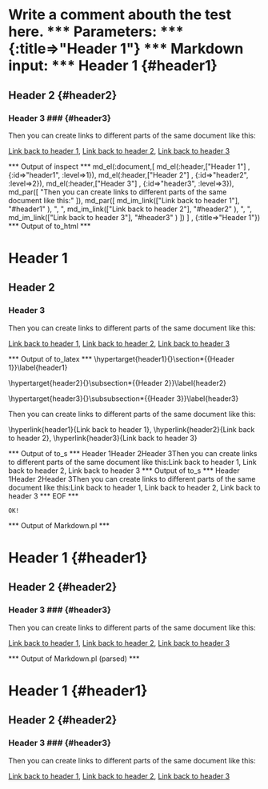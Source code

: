 Write a comment abouth the test here.
*** Parameters: ***
{:title=>"Header 1"}
*** Markdown input: ***
Header 1            {#header1}
========

Header 2            {#header2}
--------

### Header 3 ###      {#header3}

Then you can create links to different parts of the same document like this:

[Link back to header 1](#header1),
[Link back to header 2](#header2),
[Link back to header 3](#header3)

*** Output of inspect ***
md_el(:document,[
	md_el(:header,["Header 1"] , {:id=>"header1", :level=>1}),
	 md_el(:header,["Header 2"] , {:id=>"header2", :level=>2}),
	 md_el(:header,["Header 3"] , {:id=>"header3", :level=>3}),
	 md_par([
		"Then you can create links to different parts of the same document like this:"
	]),
	 md_par([
		md_im_link(["Link back to header 1"], "#header1" ),
		 ", ",
		 md_im_link(["Link back to header 2"], "#header2" ),
		 ", ",
		 md_im_link(["Link back to header 3"], "#header3" )
	])
] , {:title=>"Header 1"})
*** Output of to_html ***

<h1 id='header1'>Header 1</h1>

<h2 id='header2'>Header 2</h2>

<h3 id='header3'>Header 3</h3>

<p>Then you can create links to different parts of the same document like this:</p>

<p><a href='#header1'>Link back to header 1</a>, <a href='#header2'>Link back to header 2</a>, <a href='#header3'>Link back to header 3</a></p>

*** Output of to_latex ***
\hypertarget{header1}{}\section*{{Header 1}}\label{header1}

\hypertarget{header2}{}\subsection*{{Header 2}}\label{header2}

\hypertarget{header3}{}\subsubsection*{{Header 3}}\label{header3}

Then you can create links to different parts of the same document like this:

\hyperlink{header1}{Link back to header 1}, \hyperlink{header2}{Link back to header 2}, \hyperlink{header3}{Link back to header 3}


*** Output of to_s ***
Header 1Header 2Header 3Then you can create links to different parts of the same document like this:Link back to header 1, Link back to header 2, Link back to header 3
*** Output of to_s ***
Header 1Header 2Header 3Then you can create links to different parts of the same document like this:Link back to header 1, Link back to header 2, Link back to header 3
*** EOF ***



	OK!



*** Output of Markdown.pl ***
<h1>Header 1            {#header1}</h1>

<h2>Header 2            {#header2}</h2>

<h3>Header 3 ###      {#header3}</h3>

<p>Then you can create links to different parts of the same document like this:</p>

<p><a href="#header1">Link back to header 1</a>,
<a href="#header2">Link back to header 2</a>,
<a href="#header3">Link back to header 3</a></p>

*** Output of Markdown.pl (parsed) ***
<h1>Header 1            {#header1}</h1
   ><h2>Header 2            {#header2}</h2
   ><h3>Header 3 ###      {#header3}</h3
   ><p>Then you can create links to different parts of the same document like this:</p
   ><p
     ><a href='#header1'>Link back to header 1</a
     >,
<a href='#header2'>Link back to header 2</a
     >,
<a href='#header3'>Link back to header 3</a
   ></p
 >